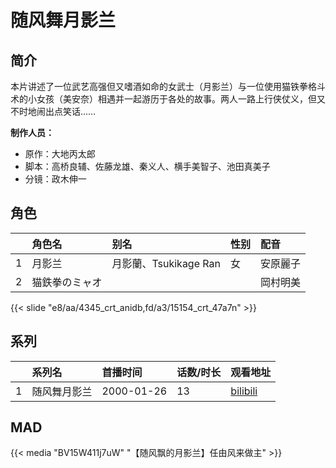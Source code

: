 # 随风舞月影兰


## 简介

本片讲述了一位武艺高强但又嗜酒如命的女武士（月影兰）与一位使用猫铁拳格斗术的小女孩（美安奈）相遇并一起游历于各处的故事。两人一路上行侠仗义，但又不时地闹出点笑话……

**制作人员：**
- 原作：大地丙太郎
- 脚本：高桥良辅、佐藤龙雄、秦义人、横手美智子、池田真美子
- 分镜：政木伸一

## 角色

|     |   角色名   |   别名  | 性别 |  配音  |
|:--- |:------  |:----      |:---  |:--   |
| 1 | 月影兰 | 月影蘭、Tsukikage Ran | 女 | 安原麗子 |
| 2 | 猫鉄拳のミャオ |  |  | 岡村明美 |

{{< slide "e8/aa/4345_crt_anidb,fd/a3/15154_crt_47a7n" >}}

## 系列

|     |   系列名   |   首播时间  | 话数/时长  | 观看地址 |
|:---  |:------    |:----      |:---       |:---  |
| 1 | 随风舞月影兰 | 2000-01-26 | 13 | [bilibili](https://www.bilibili.com/bangumi/play/ss2151)  |

## MAD

{{< media  "BV15W411j7uW"
"【随风飘的月影兰】任由风来做主"  >}}

